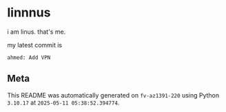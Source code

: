 # linnnus

i am linus. that's me.

my latest commit is

```
ahmed: Add VPN
```

## Meta

This README was automatically generated on `fv-az1391-220` using Python
`3.10.17` at `2025-05-11 05:38:52.394774`.
